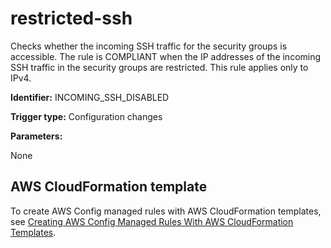 # restricted\-ssh<a name="restricted-ssh"></a>

Checks whether the incoming SSH traffic for the security groups is accessible\. The rule is COMPLIANT when the IP addresses of the incoming SSH traffic in the security groups are restricted\. This rule applies only to IPv4\. 

**Identifier:** INCOMING\_SSH\_DISABLED

**Trigger type:** Configuration changes

**Parameters:**

 None   

## AWS CloudFormation template<a name="w4aac13c29c17d231c13"></a>

To create AWS Config managed rules with AWS CloudFormation templates, see [Creating AWS Config Managed Rules With AWS CloudFormation Templates](aws-config-managed-rules-cloudformation-templates.md)\.